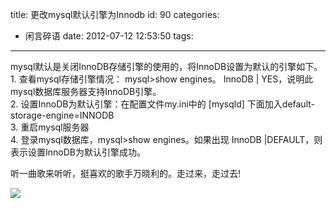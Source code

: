 title: 更改mysql默认引擎为Innodb
id: 90
categories:
  - 闲言碎语
date: 2012-07-12 12:53:50
tags:
---

mysql默认是关闭InnoDB存储引擎的使用的，将InnoDB设置为默认的引擎如下。
</br> 1\. 查看mysql存储引擎情况： mysql&gt;show engines。 InnoDB | YES，说明此mysql数据库服务器支持InnoDB引擎。
</br> 2\. 设置InnoDB为默认引擎：在配置文件my.ini中的 [mysqld] 下面加入default-storage-engine=INNODB
</br> 3\. 重启mysql服务器
</br> 4\. 登录mysql数据库，mysql&gt;show engines。如果出现 InnoDB |DEFAULT，则表示设置InnoDB为默认引擎成功。

听一曲歌来听听，挺喜欢的歌手万晓利的。走过来，走过去!

[![](http://m2.img.libdd.com/farm3/174/CA8AA0A8C4DD2BF56EC8AE21C1E10FAE_200_80.PNG)</img>](http://www.xiami.com/widget/0_373807/singlePlayer.swf)